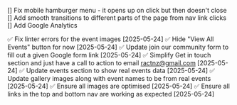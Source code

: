 [] Fix mobile hamburger menu - it opens up on click but then doesn't close
[] Add smooth transitions to different parts of the page from nav link clicks
[] Add Google Analytics

✅ Fix linter errors for the event images [2025-05-24]
✅ Hide "View All Events" button for now [2025-05-24]
✅ Update join our community form to fill out a given Google form link [2025-05-24]
✅ Simplify Get in touch section and just have a call to action to email ractnz@gmail.com [2025-05-24]
✅ Update events section to show real events data [2025-05-24]
✅ Update gallery images along with event names to be from real events [2025-05-24]
✅ Ensure all images are optimised [2025-05-24]
✅ Ensure all links in the top and bottom nav are working as expected [2025-05-24]